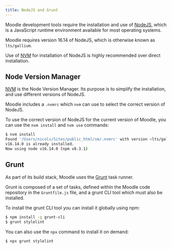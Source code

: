 ```yaml
---
title: NodeJS and Grunt
---
```


Moodle development tools require the installation and use of [NodeJS](https://nodejs.org/en/), which is a JavaScript runtime environment available for most operating systems.

Moodle requires version 16.14 of NodeJS, which is otherwise known as `lts/gallium`.

Use of [NVM](#node-version-manager) for installation of NodeJS is highly recommended over direct installation.

## Node Version Manager

[NVM](https://github.com/nvm-sh/nvm) is the Node Version Manager. Its purpose is to simplify the installation, and use different versions of NodeJS.

Moodle includes a `.nvmrc` which `nvm` can use to select the correct version of NodeJS.

To use the correct version of NodeJS for the current version of Moodle, you can use the `nvm install` and `nvm use` commands:

```bash
$ nvm install
Found '/Users/nicols/Sites/public_html/sm/.nvmrc' with version <lts/gallium>
v16.14.0 is already installed.
Now using node v16.14.0 (npm v8.3.1)
```

## Grunt

As part of its build stack, Moodle uses the [Grunt](https://gruntjs.com) task runner.

Grunt is composed of a set of tasks, defined within the Moodle code repository in the `Gruntfile.js` file, and a grunt CLI tool which must also be installed.

To install the grunt CLI tool you can install it globally using npm:

```bash
$ npm install -g grunt-cli
$ grunt stylelint
```

You can also use the `npx` command to install it on demand:

```bash
$ npx grunt stylelint
```
